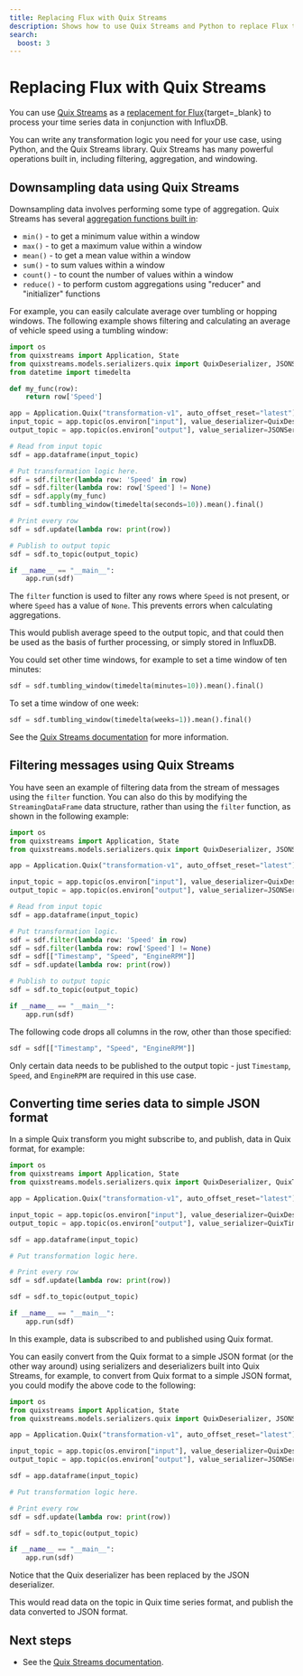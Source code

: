 ```yaml
---
title: Replacing Flux with Quix Streams
description: Shows how to use Quix Streams and Python to replace Flux to perform filtering, aggregations, downsampling, and conversion of complex data to JSON.
search:
  boost: 3
---
```


# Replacing Flux with Quix Streams

You can use [Quix Streams](https://quix.io/docs/quix-streams/introduction.html) as a [replacement for Flux](https://docs.influxdata.com/influxdb/v2/process-data/common-tasks/){target=_blank} to process your time series data in conjunction with InfluxDB. 

You can write any transformation logic you need for your use case, using Python, and the Quix Streams library. Quix Streams has many powerful operations built in, including filtering, aggregation, and windowing.

## Downsampling data using Quix Streams

Downsampling data involves performing some type of aggregation. Quix Streams has several [aggregation functions built in](https://quix.io/docs/quix-streams/introduction.html):

* `min()` - to get a minimum value within a window
* `max()` - to get a maximum value within a window
* `mean()` - to get a mean value within a window
* `sum()` - to sum values within a window
* `count()` - to count the number of values within a window
* `reduce()` - to perform custom aggregations using "reducer" and "initializer" functions

For example, you can easily calculate average over tumbling or hopping windows. The following example shows filtering and calculating an average of vehicle speed using a tumbling window:

``` python
import os
from quixstreams import Application, State
from quixstreams.models.serializers.quix import QuixDeserializer, JSONSerializer
from datetime import timedelta

def my_func(row):
    return row['Speed']

app = Application.Quix("transformation-v1", auto_offset_reset="latest")
input_topic = app.topic(os.environ["input"], value_deserializer=QuixDeserializer())
output_topic = app.topic(os.environ["output"], value_serializer=JSONSerializer())

# Read from input topic
sdf = app.dataframe(input_topic)

# Put transformation logic here.
sdf = sdf.filter(lambda row: 'Speed' in row)
sdf = sdf.filter(lambda row: row['Speed'] != None)
sdf = sdf.apply(my_func)
sdf = sdf.tumbling_window(timedelta(seconds=10)).mean().final()

# Print every row
sdf = sdf.update(lambda row: print(row))

# Publish to output topic
sdf = sdf.to_topic(output_topic)

if __name__ == "__main__":
    app.run(sdf)
```

The `filter` function is used to filter any rows where `Speed` is not present, or where `Speed` has a value of `None`. This prevents errors when calculating aggregations.

This would publish average speed to the output topic, and that could then be used as the basis of further processing, or simply stored in InfluxDB.

You could set other time windows, for example to set a time window of ten minutes:

``` python
sdf = sdf.tumbling_window(timedelta(minutes=10)).mean().final()
```

To set a time window of one week:

``` python
sdf = sdf.tumbling_window(timedelta(weeks=1)).mean().final()
```

See the [Quix Streams documentation](https://quix.io/docs/quix-streams/introduction.html) for more information.

## Filtering messages using Quix Streams

You have seen an example of filtering data from the stream of messages using the `filter` function. You can also do this by modifying the `StreamingDataFrame` data structure, rather than using the `filter` function, as shown in the following example:

``` python
import os
from quixstreams import Application, State
from quixstreams.models.serializers.quix import QuixDeserializer, JSONSerializer

app = Application.Quix("transformation-v1", auto_offset_reset="latest")

input_topic = app.topic(os.environ["input"], value_deserializer=QuixDeserializer())
output_topic = app.topic(os.environ["output"], value_serializer=JSONSerializer())

# Read from input topic
sdf = app.dataframe(input_topic)

# Put transformation logic.
sdf = sdf.filter(lambda row: 'Speed' in row)
sdf = sdf.filter(lambda row: row['Speed'] != None)
sdf = sdf[["Timestamp", "Speed", "EngineRPM"]]
sdf = sdf.update(lambda row: print(row))

# Publish to output topic
sdf = sdf.to_topic(output_topic)

if __name__ == "__main__":
    app.run(sdf)
```

The following code drops all columns in the row, other than those specified:

```python
sdf = sdf[["Timestamp", "Speed", "EngineRPM"]]
```

Only certain data needs to be published to the output topic - just `Timestamp`, `Speed`, and `EngineRPM` are required in this use case. 

## Converting time series data to simple JSON format

In a simple Quix transform you might subscribe to, and publish, data in Quix format, for example:

``` python
import os
from quixstreams import Application, State
from quixstreams.models.serializers.quix import QuixDeserializer, QuixTimeseriesSerializer

app = Application.Quix("transformation-v1", auto_offset_reset="latest")

input_topic = app.topic(os.environ["input"], value_deserializer=QuixDeserializer())
output_topic = app.topic(os.environ["output"], value_serializer=QuixTimeseriesSerializer())

sdf = app.dataframe(input_topic)

# Put transformation logic here. 

# Print every row
sdf = sdf.update(lambda row: print(row))

sdf = sdf.to_topic(output_topic)

if __name__ == "__main__":
    app.run(sdf)
```

In this example, data is subscribed to and published using Quix format. 

You can easily convert from the Quix format to a simple JSON format (or the other way around) using serializers and deserializers built into Quix Streams, for example, to convert from Quix format to a simple JSON format, you could modify the above code to the following:

``` python
import os
from quixstreams import Application, State
from quixstreams.models.serializers.quix import QuixDeserializer, JSONSerializer

app = Application.Quix("transformation-v1", auto_offset_reset="latest")

input_topic = app.topic(os.environ["input"], value_deserializer=QuixDeserializer())
output_topic = app.topic(os.environ["output"], value_serializer=JSONSerializer())

sdf = app.dataframe(input_topic)

# Put transformation logic here.    

# Print every row
sdf = sdf.update(lambda row: print(row))

sdf = sdf.to_topic(output_topic)

if __name__ == "__main__":
    app.run(sdf)
```

Notice that the Quix deserializer has been replaced by the JSON deserializer.

This would read data on the topic in Quix time series format, and publish the data converted to JSON format.

## Next steps

* See the [Quix Streams documentation](https://quix.io/docs/quix-streams/introduction.html).
